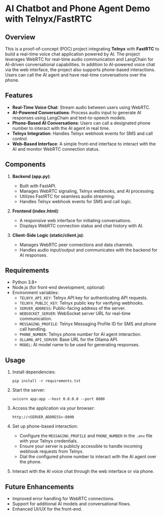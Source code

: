 # AI Chatbot and Phone Agent Demo with Telnyx/FastRTC

## Overview
This is a proof-of-concept (POC) project integrating **Telnyx** with **FastRTC** to build a real-time voice chat application powered by AI. The project leverages WebRTC for real-time audio communication and LangChain for AI-driven conversational capabilities. In addition to AI-powered voice chat via the web interface, the project also supports phone-based interactions. Users can call the AI agent and have real-time conversations over the phone.

## Features
- **Real-Time Voice Chat**: Stream audio between users using WebRTC.
- **AI-Powered Conversations**: Process audio input to generate AI responses using LangChain and text-to-speech models.
- **Phone-Based AI Conversations**: Users can call a designated phone number to interact with the AI agent in real time.
- **Telnyx Integration**: Handles Telnyx webhook events for SMS and call control.
- **Web-Based Interface**: A simple front-end interface to interact with the AI and monitor WebRTC connection status.

## Components
1. **Backend (app.py)**:
   - Built with FastAPI.
   - Manages WebRTC signaling, Telnyx webhooks, and AI processing.
   - Utilizes FastRTC for seamless audio streaming.
   - Handles Telnyx webhook events for SMS and call logic.

2. **Frontend (index.html)**:
   - A responsive web interface for initiating conversations.
   - Displays WebRTC connection status and chat history with AI.

3. **Client-Side Logic (static/client.js)**:
   - Manages WebRTC peer connections and data channels.
   - Handles audio input/output and communicates with the backend for AI responses.

## Requirements
- Python 3.8+
- Node.js (for front-end development, optional)
- Environment variables:
  - `TELNYX_API_KEY`: Telnyx API key for authenticating API requests.
  - `TELNYX_PUBLIC_KEY`: Telnyx public key for verifying webhooks.
  - `SERVER_ADDRESS`: Public-facing address of the server.
  - `WEBSOCKET_SERVER`: WebSocket server URL for real-time communication.
  - `MESSAGING_PROFILE`: Telnyx Messaging Profile ID for SMS and phone call handling.
  - `PHONE_NUMBER`: Telnyx phone number for AI agent interaction.
  - `OLLAMA_API_SERVER`: Base URL for the Ollama API.
  - `MODEL`: AI model name to be used for generating responses.

## Usage
1. Install dependencies:
   ```
   pip install -r requirements.txt
   ```

2. Start the server:
   ```
   uvicorn app:app --host 0.0.0.0 --port 8000
   ```

3. Access the application via your browser:
   ```
   http://<SERVER_ADDRESS>:8000
   ```

4. Set up phone-based interaction:
   - Configure the `MESSAGING_PROFILE` and `PHONE_NUMBER` in the `.env` file with your Telnyx credentials.
   - Ensure your server is publicly accessible to handle incoming webhook requests from Telnyx.
   - Dial the configured phone number to interact with the AI agent over the phone.

5. Interact with the AI voice chat through the web interface or via phone.

## Future Enhancements
- Improved error handling for WebRTC connections.
- Support for additional AI models and conversational flows.
- Enhanced UI/UX for the front-end.
